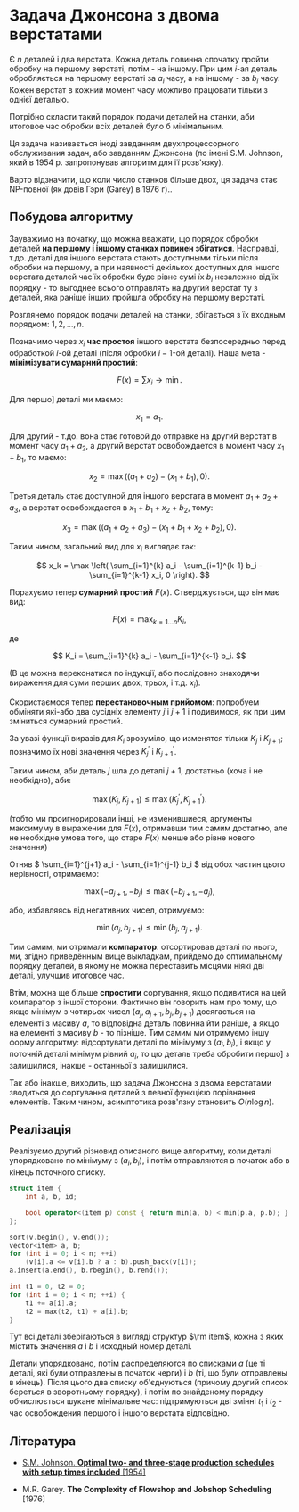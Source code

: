 # Задача Джонсона з двома верстатами

Є $n$ деталей і два верстата. Кожна деталь повинна спочатку пройти обробку на першому верстаті, потім - на іншому. При цим $i$-ая деталь обробляється на першому верстаті за $a_i$ часу, а на іншому - за $b_i$ часу. Кожен верстат в кожний момент часу можливо працювати тільки з однієї деталью.

Потрібно скласти такий порядок подачи деталей на станки, аби итоговое час обробки всіх деталей було б мінімальним.

Ця задача називається іноді завданням двухпроцессорного обслуживания задач, або завданням Джонсона (по імені S.M. Johnson, який в 1954 р. запропонував алгоритм для її розв'язку).

Варто відзначити, що коли число станков більше двох, ця задача стає NP-повної (як довів Гэри (Garey) в 1976 г)..

## Побудова алгоритму

Зауважимо на початку, що можна вважати, що порядок обробки деталей **на першому і іншому станках повинен збігатися**. Насправді, т.до. деталі для іншого верстата стають доступными тільки після обробки на першому, а при наявності декількох доступных для іншого верстата деталей час їх обробки буде рівне сумі їх $b_i$ незалежно від їх порядку - то выгоднее всього отправлять на другий верстат ту з деталей, яка раніше інших пройшла обробку на першому верстаті.

Розглянемо порядок подачи деталей на станки, збігається з їх входным порядком: $1, 2, \ldots, n$.

Позначимо через $x_i$ **час простоя** іншого верстата безпосередньо перед обработкой $i$-ой деталі (після обробки $i-1$-ой деталі). Наша мета - **мінімізувати сумарний простий**:

$$
F(x) = \sum x_i \longrightarrow \min.
$$

Для першо] деталі ми маємо:

$$
x_1 = a_1.
$$

Для другий - т.до. вона стає готовой до отправке на другий верстат в момент часу $a_1+a_2$, а другий верстат освобождается в момент часу $x_1 + b_1$, то маємо:

$$
x_2 = \max \Big( (a_1+a_2) - (x_1+b_1), 0 \Big).
$$

Третья деталь стає доступной для іншого верстата в момент $a_1+a_2+a_3$, а верстат освобождается в $x_1+b_1+x_2+b_2$, тому:

$$
x_3 = \max \Big( (a_1+a_2+a_3) - (x_1+b_1+x_2+b_2), 0 \Big).
$$

Таким чином, загальний вид для $x_i$ виглядає так:

$$
x_k = \max \left( \sum_{i=1}^{k} a_i - \sum_{i=1}^{k-1} b_i - \sum_{i=1}^{k-1} x_i, 0 \right).
$$

Порахуємо тепер **сумарний простий** $F(x)$. Стверджується, що він має вид:

$$
F(x) = \max_{k=1 \ldots n} K_i,
$$

де

$$
K_i = \sum_{i=1}^{k} a_i - \sum_{i=1}^{k-1} b_i.
$$

(В це можна переконатися по індукції, або послідовно знаходячи вираження для суми перших двох, трьох, і т.д. $x_i$).

Скористаємося тепер **перестановочным прийомом**: попробуем обміняти які-або два сусідніх елементу $j$ і $j+1$ і подивимося, як при цим зміниться сумарний простий.

За увазі функції виразів для $K_i$ зрозуміло, що изменятся тільки $K_j$ і $K_{j+1}$; позначимо їх нові значення через $K_j^\prime$ і $K_{j+1}^\prime$.

Таким чином, аби деталь $j$ шла до деталі $j+1$, достатньо (хоча і не необхідно), аби:

$$
\max \left( K_j, K_{j+1} \right) \le \max \left( K_j^\prime, K_{j+1}^\prime \right).
$$

(тобто ми проигнорировали інші, не изменившиеся, аргументы максимуму в выражении для $F(x)$, отримавши тим самим достатню, але не необхідне умова того, що старе $F(x)$ менше або рівне нового значення)

Отняв $ \sum_{i=1}^{j+1} a_i - \sum_{i=1}^{j-1} b_i $ від обох частин цього нерівності, отримаємо:

$$
\max (-a_{j+1}, -b_j) \le \max (-b_{j+1}, -a_j),
$$

або, избавляясь від негативних чисел, отримуємо:

$$
\min (a_j, b_{j+1}) \le \min (b_j, a_{j+1}).
$$

Тим самим, ми отримали **компаратор**: отсортировав деталі по нього, ми, згідно приведённым вище выкладкам, прийдемо до оптимальному порядку деталей, в якому не можна переставить місцями ніякі дві деталі, улучшив итоговое час.

Втім, можна ще більше **спростити** сортування, якщо подивитися на цей компаратор з іншої сторони. Фактично він говорить нам про тому, що якщо мінімум з чотирьох чисел $(a_j, a_{j+1}, b_{j}, b_{j+1})$ досягається на елементі з масиву $a$, то відповідна деталь повинна йти раніше, а якщо на елементі з масиву $b$ - то пізніше. Тим самим ми отримуємо іншу форму алгоритму: відсортувати деталі по мінімуму з $(a_i, b_i)$, і якщо у поточній деталі мінімум рівний $a_i$, то цю деталь треба обробити першо] з залишилися, інакше - останньої з залишилися.

Так або інакше, виходить, що задача Джонсона з двома верстатами зводиться до сортування деталей з певної функцією порівняння елементів. Таким чином, асимптотика розв'язку становить $O(n \log n)$.

## Реалізація

Реалізуємо другий різновид описаного вище алгоритму, коли деталі упорядковано по мінімуму з $(a_i, b_i)$, і потім отправляются в початок або в кінець поточного списку.

<!--- TODO: specify code snippet id -->
``` cpp
struct item {
    int a, b, id;

    bool operator<(item p) const { return min(a, b) < min(p.a, p.b); }
};

sort(v.begin(), v.end());
vector<item> a, b;
for (int i = 0; i < n; ++i)
    (v[i].a <= v[i].b ? a : b).push_back(v[i]);
a.insert(a.end(), b.rbegin(), b.rend());

int t1 = 0, t2 = 0;
for (int i = 0; i < n; ++i) {
    t1 += a[i].a;
    t2 = max(t2, t1) + a[i].b;
}
```

Тут всі деталі зберігаються в вигляді структур $\rm item$, кожна з яких містить значення $a$ і $b$ і исходный номер деталі.

Детали упорядковано, потім распределяются по списками $a$ (це ті деталі, які були отправлены в початок черги) і $b$ (ті, що були отправлены в кінець). Після цього два списку об'єднуються (причому другий список береться в зворотньому порядку), і потім по знайденому порядку обчислюється шукане мінімальне час: підтримуються дві змінні $t_1$ і $t_2$ - час освобождения першого і іншого верстата відповідно.

## Література

* [S.M. Johnson. **Optimal two- and three-stage production schedules with setup times included** [1954]](http://www.rand.org/pubs/papers/2008/P402.pdf)

* M.R. Garey. **The Complexity of Flowshop and Jobshop Scheduling** [1976]
